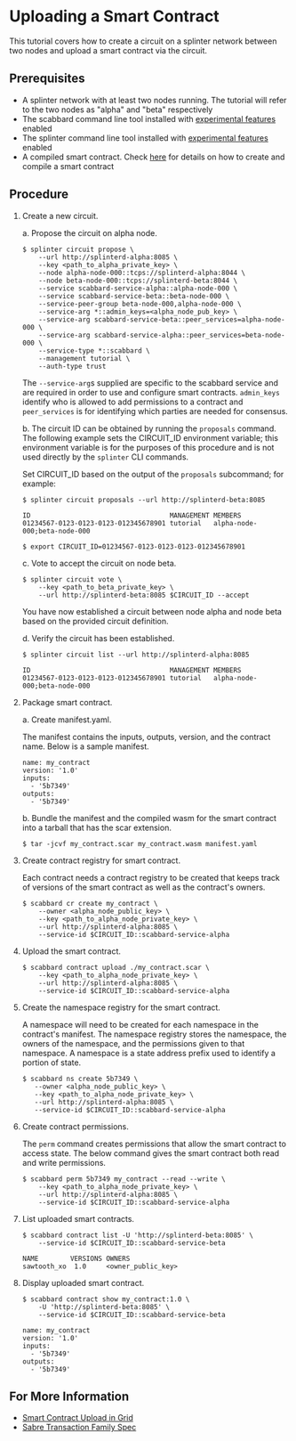 <!--
  Copyright 2018-2020 Cargill Incorporated

  Licensed under the Apache License, Version 2.0 (the "License");
  you may not use this file except in compliance with the License.
  You may obtain a copy of the License at

      http://www.apache.org/licenses/LICENSE-2.0

  Unless required by applicable law or agreed to in writing, software
  distributed under the License is distributed on an "AS IS" BASIS,
  WITHOUT WARRANTIES OR CONDITIONS OF ANY KIND, either express or implied.
  See the License for the specific language governing permissions and
  limitations under the License.
-->
# Uploading a Smart Contract

This tutorial covers how to create a circuit on a splinter network between 
two nodes and upload a smart contract via the circuit.

## Prerequisites

* A splinter network with at least two nodes running. The tutorial will refer
  to the two nodes as "alpha" and "beta" respectively
* The scabbard command line tool installed with [experimental features](https://github.com/Cargill/splinter/blob/master/README.md#building-splinter)
enabled
* The splinter command line tool installed with [experimental features](https://github.com/Cargill/splinter/blob/master/README.md#building-splinter)
enabled
* A compiled smart contract. Check [here](https://sawtooth.hyperledger.org/docs/sabre/nightly/master/application_developer_guide.html#)
for details on how to create and compile a smart contract

## Procedure

1. Create a new circuit.

    a. Propose the circuit on alpha node.

    ```
    $ splinter circuit propose \
        --url http://splinterd-alpha:8085 \
        --key <path_to_alpha_private_key> \
        --node alpha-node-000::tcps://splinterd-alpha:8044 \
        --node beta-node-000::tcps://splinterd-beta:8044 \
        --service scabbard-service-alpha::alpha-node-000 \
        --service scabbard-service-beta::beta-node-000 \
        --service-peer-group beta-node-000,alpha-node-000 \
        --service-arg *::admin_keys=<alpha_node_pub_key> \
        --service-arg scabbard-service-beta::peer_services=alpha-node-000 \
        --service-arg scabbard-service-alpha::peer_services=beta-node-000 \
        --service-type *::scabbard \
        --management tutorial \
        --auth-type trust
    ```

    The `--service-arg`s supplied are specific to the scabbard service and are
    required in order to use and configure smart contracts. `admin_keys`
    identify who is allowed to add permissions to a contract and `peer_services`
    is for identifying which parties are needed for consensus.

    b. The circuit ID can be obtained by running the `proposals` command. The
    following example sets the CIRCUIT_ID environment variable; this
    environment variable is for the purposes of this procedure and is not
    used directly by the `splinter` CLI commands.

    Set CIRCUIT_ID based on the output of the `proposals` subcommand; for
    example:

    ```
    $ splinter circuit proposals --url http://splinterd-beta:8085

    ID                                   MANAGEMENT MEMBERS
    01234567-0123-0123-0123-012345678901 tutorial   alpha-node-000;beta-node-000
    ```

    ```
    $ export CIRCUIT_ID=01234567-0123-0123-0123-012345678901
    ```

    c. Vote to accept the circuit on node beta.

    ```
    $ splinter circuit vote \
        --key <path_to_beta_private_key> \
        --url http://splinterd-beta:8085 $CIRCUIT_ID --accept
    ```

    You have now established a circuit between node alpha and node beta based
    on the provided circuit definition.

    d. Verify the circuit has been established.

    ```
    $ splinter circuit list --url http://splinterd-alpha:8085

    ID                                   MANAGEMENT MEMBERS
    01234567-0123-0123-0123-012345678901 tutorial   alpha-node-000;beta-node-000
    ```

2. Package smart contract.

    a. Create manifest.yaml.

    The manifest contains the inputs, outputs, version, and the contract
    name. Below is a sample manifest.

    ```
    name: my_contract
    version: '1.0'
    inputs:
      - '5b7349'
    outputs:
      - '5b7349'
    ```

    b. Bundle the manifest and the compiled wasm for the smart contract into a
       tarball that has the scar extension.

    ```
    $ tar -jcvf my_contract.scar my_contract.wasm manifest.yaml 
    ```

3. Create contract registry for smart contract.

    Each contract needs a contract registry to be created that keeps track of
    versions of the smart contract as well as the contract's owners.

    ```
    $ scabbard cr create my_contract \
        --owner <alpha_node_public_key> \
        --key <path_to_alpha_node_private_key> \
        --url http://splinterd-alpha:8085 \
        --service-id $CIRCUIT_ID::scabbard-service-alpha
    ```

4. Upload the smart contract.

   ```
   $ scabbard contract upload ./my_contract.scar \
       --key <path_to_alpha_node_private_key> \
       --url http://splinterd-alpha:8085 \
       --service-id $CIRCUIT_ID::scabbard-service-alpha
   ```

5. Create the namespace registry for the smart contract.

    A namespace will need to be created for each namespace in the contract's
    manifest. The namespace registry stores the namespace, the owners of the
    namespace, and the permissions given to that namespace. A namespace is a
    state address prefix used to identify a portion of state.

    ```
    $ scabbard ns create 5b7349 \
       --owner <alpha_node_public_key> \
       --key <path_to_alpha_node_private_key> \
       --url http://splinterd-alpha:8085 \
       --service-id $CIRCUIT_ID::scabbard-service-alpha
    ```

6. Create contract permissions.

    The `perm` command creates permissions that allow the smart contract to
    access state. The below command gives the smart contract both read and
    write permissions.

   ```
   $ scabbard perm 5b7349 my_contract --read --write \
       --key <path_to_alpha_node_private_key> \
       --url http://splinterd-alpha:8085 \
       --service-id $CIRCUIT_ID::scabbard-service-alpha
   ```

7. List uploaded smart contracts.

    ```
    $ scabbard contract list -U 'http://splinterd-beta:8085' \
        --service-id $CIRCUIT_ID::scabbard-service-beta

    NAME        VERSIONS OWNERS
    sawtooth_xo  1.0     <owner_public_key> 
    ```

8. Display uploaded smart contract.

    ```
    $ scabbard contract show my_contract:1.0 \
        -U 'http://splinterd-beta:8085' \
        --service-id $CIRCUIT_ID::scabbard-service-beta

    name: my_contract
    version: '1.0'
    inputs:
      - '5b7349'
    outputs:
      - '5b7349'
    ```

## For More Information

 * [Smart Contract Upload in Grid](https://github.com/hyperledger/grid/blob/master/examples/splinter/README.md)
 * [Sabre Transaction Family Spec](https://sawtooth.hyperledger.org/docs/sabre/nightly/master/sabre_transaction_family.html#)
